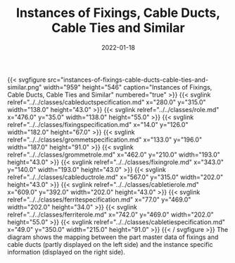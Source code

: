 ﻿---
title: Instances of Fixings, Cable Ducts, Cable Ties and Similar
toc: false
type: specs
layout: diagram
date: "2022-01-18"
draft: false
specification: VEC
version: 1.2.2
documentType: "Recommendation"
elementType: Diagram
classes:
  - CableDuctSpecification
  - Role
  - FixingSpecification
  - GrommetSpecification
  - GrommetRole
  - FixingRole
  - CableDuctRole
  - CableTieRole
  - FerriteSpecification
  - FerriteRole
  - CableTieSpecification
menu:
  VEC-1.2.2:    
    parent: instances-of-components
    identifier: instances-of-components/instances-of-fixings-cable-ducts-cable-ties-and-similar
    weight: 1007008 

# Prev/next pager order (if `docs_section_pager` enabled in `params.toml`)
weight: 1007008
---
{{< svgfigure src="instances-of-fixings-cable-ducts-cable-ties-and-similar.png" width="959" height="546" caption="Instances of Fixings, Cable Ducts, Cable Ties and Similar" numbered="true" >}}
  {{< svglink relref="../../classes/cableductspecification.md" x="280.0" y="315.0" width="138.0" height="43.0" >}}
  {{< svglink relref="../../classes/role.md" x="476.0" y="35.0" width="138.0" height="55.0" >}}
  {{< svglink relref="../../classes/fixingspecification.md" x="14.0" y="126.0" width="182.0" height="67.0" >}}
  {{< svglink relref="../../classes/grommetspecification.md" x="133.0" y="196.0" width="187.0" height="91.0" >}}
  {{< svglink relref="../../classes/grommetrole.md" x="462.0" y="210.0" width="193.0" height="43.0" >}}
  {{< svglink relref="../../classes/fixingrole.md" x="343.0" y="140.0" width="193.0" height="43.0" >}}
  {{< svglink relref="../../classes/cableductrole.md" x="567.0" y="315.0" width="202.0" height="43.0" >}}
  {{< svglink relref="../../classes/cabletierole.md" x="609.0" y="392.0" width="202.0" height="43.0" >}}
  {{< svglink relref="../../classes/ferritespecification.md" x="77.0" y="469.0" width="202.0" height="34.0" >}}
  {{< svglink relref="../../classes/ferriterole.md" x="742.0" y="469.0" width="202.0" height="55.0" >}}
  {{< svglink relref="../../classes/cabletiespecification.md" x="49.0" y="350.0" width="215.0" height="91.0" >}}
{{< / svgfigure >}}
The diagram shows the mapping between the part master data of fixings and cable ducts (partly displayed on the left side) and the instance specific information (displayed on the right side).
